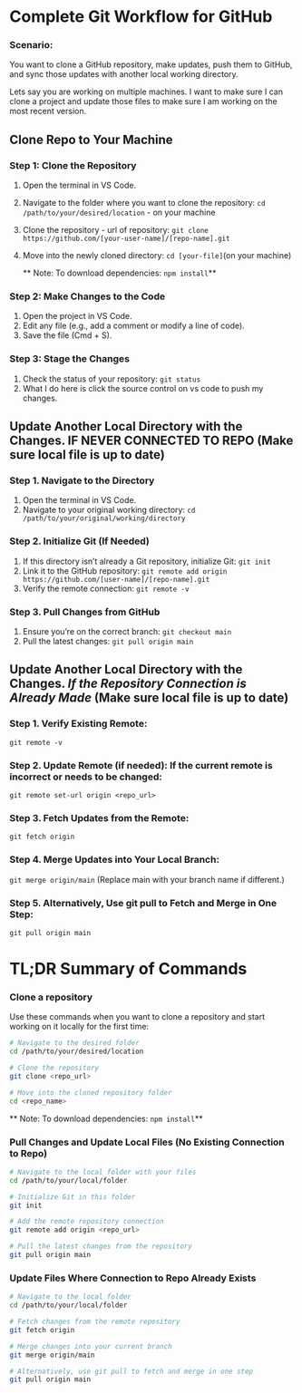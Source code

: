 # Complete Git Workflow for GitHub

### Scenario:

You want to clone a GitHub repository, make updates, push them to GitHub, and sync those updates with another local working directory.

Lets say you are working on multiple machines. I want to make sure I can clone a project and update those files to make sure I am working on the most recent version.

## Clone Repo to Your Machine

### Step 1: Clone the Repository

1. Open the terminal in VS Code.
2. Navigate to the folder where you want to clone the repository:
   `cd /path/to/your/desired/location` - on your machine
3. Clone the repository - url of repository:
   `git clone https://github.com/[your-user-name]/[repo-name].git`
4. Move into the newly cloned directory:
   `cd [your-file]`(on your machine)

   ** Note: To download dependencies: `npm install`**

### Step 2: Make Changes to the Code

1. Open the project in VS Code.
2. Edit any file (e.g., add a comment or modify a line of code).
3. Save the file (Cmd + S).

### Step 3: Stage the Changes

1. Check the status of your repository:
   `git status`
2. What I do here is click the source control on vs code to push my changes.

## Update Another Local Directory with the Changes. IF NEVER CONNECTED TO REPO (Make sure local file is up to date)

### Step 1. Navigate to the Directory

1. Open the terminal in VS Code.
2. Navigate to your original working directory:
   `cd /path/to/your/original/working/directory`

### Step 2. Initialize Git (If Needed)

1. If this directory isn’t already a Git repository, initialize Git:
   `git init`
2. Link it to the GitHub repository:
   `git remote add origin https://github.com/[user-name]/[repo-name].git`
3. Verify the remote connection:
   `git remote -v`

### Step 3. Pull Changes from GitHub

1. Ensure you’re on the correct branch:
   `git checkout main`
2. Pull the latest changes:
   `git pull origin main`

## Update Another Local Directory with the Changes. **_If the Repository Connection is Already Made_** (Make sure local file is up to date)

### Step 1. Verify Existing Remote:

`git remote -v`

### Step 2. Update Remote (if needed): If the current remote is incorrect or needs to be changed:

`git remote set-url origin <repo_url>`

### Step 3. Fetch Updates from the Remote:

`git fetch origin`

### Step 4. Merge Updates into Your Local Branch:

`git merge origin/main` (Replace main with your branch name if different.)

### Step 5. Alternatively, Use git pull to Fetch and Merge in One Step:

`git pull origin main`

# TL;DR Summary of Commands

### Clone a repository

Use these commands when you want to clone a repository and start working on it locally for the first time:

```bash
# Navigate to the desired folder
cd /path/to/your/desired/location

# Clone the repository
git clone <repo_url>

# Move into the cloned repository folder
cd <repo_name>
```

** Note: To download dependencies: `npm install`**

### Pull Changes and Update Local Files (No Existing Connection to Repo)

```bash
# Navigate to the local folder with your files
cd /path/to/your/local/folder

# Initialize Git in this folder
git init

# Add the remote repository connection
git remote add origin <repo_url>

# Pull the latest changes from the repository
git pull origin main
```

### Update Files Where Connection to Repo Already Exists

```bash
# Navigate to the local folder
cd /path/to/your/local/folder

# Fetch changes from the remote repository
git fetch origin

# Merge changes into your current branch
git merge origin/main

# Alternatively, use git pull to fetch and merge in one step
git pull origin main
```
